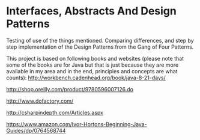 # Interfaces, Abstracts And Design Patterns

Testing of use of the things mentioned. Comparing differences, and step by step implementation of the Design Patterns from the Gang of Four Patterns.

This project is based on following books and websites (please note that some of the books are for Java but that is just because they are more available in my area and in the end, principles and concepts are what counts):
http://workbench.cadenhead.org/book/java-8-21-days/

http://shop.oreilly.com/product/9780596007126.do

http://www.dofactory.com/

http://csharpindepth.com/Articles.aspx

https://www.amazon.com/Ivor-Hortons-Beginning-Java-Guides/dp/0764568744
